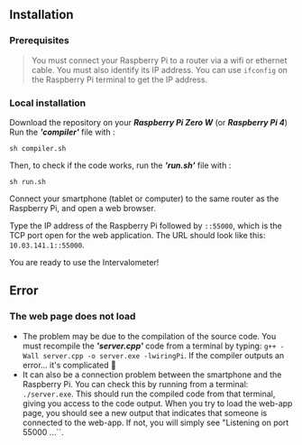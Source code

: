 ## Installation
### Prerequisites
>You must connect your Raspberry Pi to a router via a wifi or ethernet cable.
You must also identify its IP address.
>You can use ``ifconfig`` on the Raspberry Pi terminal to get the IP address.

### Local installation
Download the repository on your ***Raspberry Pi Zero W*** (or ***Raspberry Pi 4***)
Run the ***'compiler'*** file with :
```
sh compiler.sh
```
Then, to check if the code works, run the ***'run.sh'*** file with :
```
sh run.sh
```
Connect your smartphone (tablet or computer) to the same router as the Raspberry Pi, and open a web browser.

Type the IP address of the Raspberry Pi followed by ``::55000``, which is the TCP port open for the web application. The URL should look like this: ``10.03.141.1::55000``.

You are ready to use the Intervalometer!

## Error

### The web page does not load
* The problem may be due to the compilation of the source code.
You must recompile the ***'server.cpp'*** code from a terminal by typing: ``g++ -Wall server.cpp -o server.exe -lwiringPi``.
If the compiler outputs an error... it's complicated 🫤
* It can also be a connection problem between the smartphone and the Raspberry Pi. You can check this by running from a terminal: ``./server.exe``. This should run the compiled code from that terminal, giving you access to the code output. When you try to load the web-app page, you should see a new output that indicates that someone is connected to the web-app. If not, you will simply see "Listening on port 55000 ...``.

